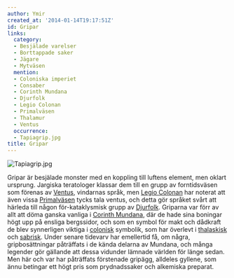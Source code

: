 ```yaml
---
author: Ymir
created_at: '2014-01-14T19:17:51Z'
id: Gripar
links:
  category:
  - Besjälade varelser
  - Borttappade saker
  - Jägare
  - Mytväsen
  mention:
  - Coloniska imperiet
  - Consaber
  - Corinth Mundana
  - Djurfolk
  - Legio Colonan
  - Primalväsen
  - Thalamur
  - Ventus
  occurrence:
  - Tapiagrip.jpg
title: Gripar
---
```


![][1]

Gripar är besjälade monster med en koppling till luftens element, men oklart ursprung. Jargiska
teratologer klassar dem till en grupp av forntidsväsen som förenas av [Ventus], vindarnas språk, men
[Legio Colonan] har noterat att även vissa [Primalväsen] tycks tala ventus, och detta gör språket
svårt att härleda till någon för-kataklysmisk grupp av [Djurfolk]. Griparna var förr av allt att
döma ganska vanliga i [Corinth Mundana], där de hade sina boningar högt upp på ensliga bergssidor,
och som en symbol för makt och dådkraft de blev synnerligen viktiga i [colonisk] symbolik, som har
överlevt i [thalaskisk] och [sabrisk]. Under senare tidevarv har emellertid få, om några,
gripbosättningar påträffats i de kända delarna av Mundana, och många legender gör gällande att dessa
vidunder lämnade världen för länge sedan. Men här och var har påträffats förstenade gripägg,
alldeles gyllene, som ännu betingar ett högt pris som prydnadssaker och alkemiska preparat.

  [1]: Tapiagrip.jpg "Tapiagrip.jpg"
  [Ventus]: Ventus
  [Legio Colonan]: Legio_Colonan
  [Primalväsen]: Primalväsen
  [Djurfolk]: Djurfolk
  [Corinth Mundana]: Corinth_Mundana
  [colonisk]: Coloniska_imperiet
  [thalaskisk]: Thalamur
  [sabrisk]: Consaber